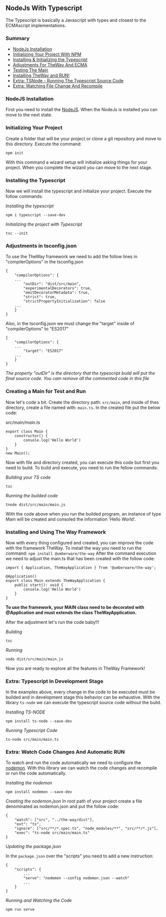## NodeJs With Typescript

The Typescript is basically a Javascript with types and closest to the ECMAscript implementations.

### Summary

 - [NodeJs Installation](#nodejs-installation)
 - [Initializing Your Project With NPM](#initializing-your-project)
 - [Installing & Initializing the Typescript](#installing-the-typescript)
 - [Adjustments For TheWay And ECMA](#adjustments-in-tsconfigjson)
 - [Testing The Main](#creating-a-main-for-test-and-run)
 - [Installing TheWay and RUN!](#installing-and-using-the-way-framework)
 - [Extra: TSNode - Running The Typescript Source Code](#extra-typescript-in-development-stage)
 - [Extra: Watching File Change And Recompile](#extra-watch-code-changes-and-automatic-run)

### NodeJS Installation

First you need to install the [NodeJS](https://nodejs.org/en/). When the NodeJs is installed you can move to the next state.

### Initializing Your Project

Create a folder that will be your project or clone a git repository and move to this directory.
Execute the command:

    npm init

With this command a wizard setup will initialize asking things for your project.
When you complete the wizard you can move to the next stage.

### Installing the Typescript

Now we will install the typescript and initialize your project. Execute the follow commands:

*Installing the typescript*

    npm i typescript --save-dev

*Initializing the project with Typescript*

    tsc --init

### Adjustments in tsconfig.json

To use the TheWay framework we need to add the follow lines in "compilerOptions" in the tsconfig.json

    {
        "compilerOptions": {
        ...
            "outDir": "dist/src/main",
            "experimentalDecorators": true,
            "emitDecoratorMetadata": true,
            "strict": true,
            "strictPropertyInitialization": false
        ...
        }
    }

Also, in the tsconfig.json we must change the "target" inside of "compilerOptions" to "ES2017"

    {
        "compilerOptions": {
        ...
            "target": "ES2017"
        ...
        }
    }

*The property "outDir" is the directory that the typescript build will put the final source code.*
*You cam remove all the commented code in this file*

### Creating a Main for Test and Run

Now let's code a bit. Create the directory path: `src/main`, and inside of thes directory, create a file named with: `main.ts`.
In the created file put the below code:

*src/main/main.ts*

    export class Main {
        constructor() {
            console.log('Hello World')
        }
    }
    new Main();

Now with file and directory created, you can execute this code but first you need to build. To build and execute, you need to run the fellow commands:

*Building your TS code*

    tsc

*Running the builded code*

    tnode dist/src/main/main.js


With the code above when you run the builded program, an instance of type Main will be created and consoled the information 'Hello World'.


### Installing and Using The Way Framework

Now with every thing configured and created, you can improve the code with the framework TheWay.
To install the way you need to run the command: `npm install @umberware/the-way`
After the command execution we need to adjust the main.ts that has been created with the follow code:

    import { Application, TheWayApplication } from '@umberware/the-way';

    @Application()
    export class Main extends TheWayApplication {
        public start(): void {
            console.log('Hello World')
        }
    }

**To use the framework, your MAIN class need to be decorated with @Application and must extends the class TheWayApplication.**

After the adjustment let's run the code baby!!!

*Building*

    tsc

*Running*

    node dist/src/main/main.js


Now you are ready to explore all the features in TheWay Framework!

### Extra: Typescript In Development Stage

In the examples above, every change in the code to be executed must be builded and in development stage this behavior can be exhaustive.
With the library `ts-node` we can execute the typescript source code without the build.

*Installing TS-NODE*

    npm install ts-node --save-dev

*Running Typescript Code*

    ts-node src/main/main.ts

### Extra: Watch Code Changes And Automatic RUN

To watch and run the code automatically we need to configure the [nodemon](https://www.npmjs.com/package/nodemon). With this library we can watch the code changes and recompile or run the code automatically.

*Installing the nodemon*

    npm install nodemon --save-dev

*Creating the nodemon.json*
In root path of your project create a file denominated as nodemon.json and put the follow code:

    {
        "watch": ["src", "../the-way/dist"],
        "ext": "ts",
        "ignore": ["src/**/*.spec.ts", "node_modules/**", "src/**/*.js"],
        "exec": "ts-node src/main/main.ts"
    }

*Updating the package.json*

In the `package.json` over the "scripts" you need to add a new instruction:

    {
        "scripts": {
            ...
            "serve": "nodemon --config nodemon.json --watch"
            ...
        }
    }

*Running and Watching the Code*

    npm run serve